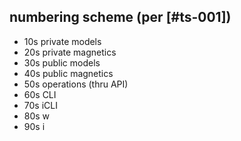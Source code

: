 ## numbering scheme (per [#ts-001])

  - 10s      private models
  - 20s      private magnetics
  - 30s      public models
  - 40s      public magnetics
  - 50s      operations (thru API)
  - 60s      CLI
  - 70s      iCLI
  - 80s      w
  - 90s      i
